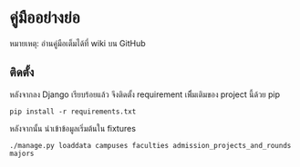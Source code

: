 คู่มืออย่างย่อ
=========

หมายเหตุ: อ่านคู่มือเต็มได้ที่ wiki บน GitHub


ติดตั้ง
----

หลังจากลง Django เรียบร้อยแล้ว จึงติดตั้ง requirement เพิ่ีมเติมของ project นี้ด้วย pip

    pip install -r requirements.txt

หลังจากนั้น นำเข้าข้อมูลเริ่มต้นใน fixtures

    ./manage.py loaddata campuses faculties admission_projects_and_rounds majors
